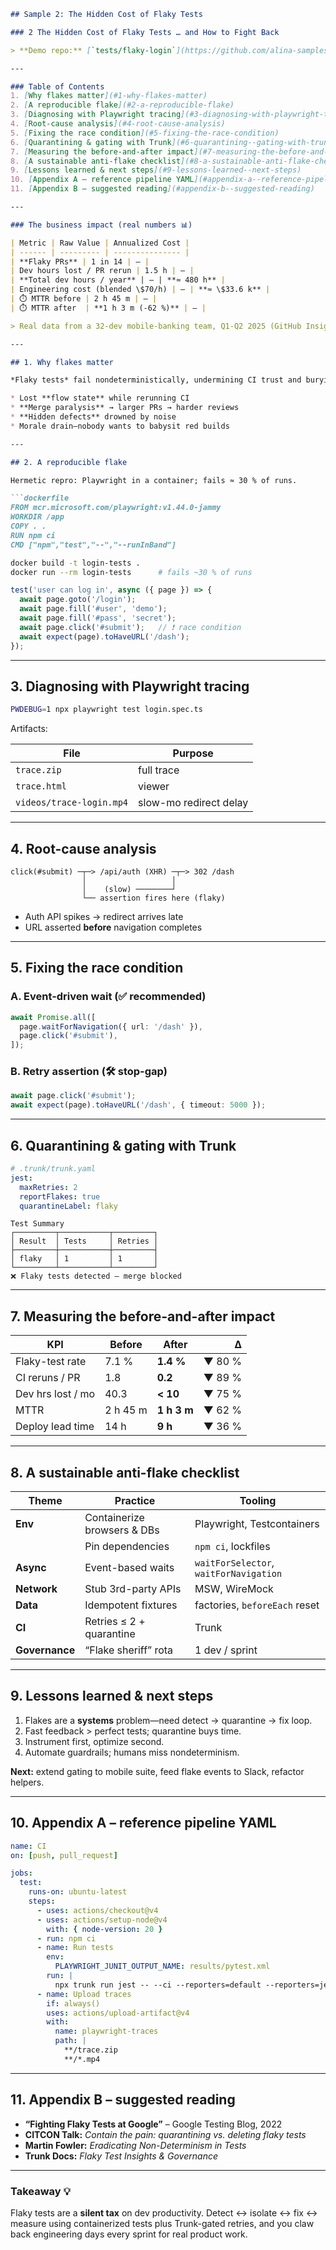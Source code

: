 ````markdown
## Sample 2: The Hidden Cost of Flaky Tests

### 2 The Hidden Cost of Flaky Tests … and How to Fight Back

> **Demo repo:** [`tests/flaky-login`](https://github.com/alina-samples/trunk-demos/tree/tests/flaky-login)

---

### Table of Contents
1. [Why flakes matter](#1-why-flakes-matter)
2. [A reproducible flake](#2-a-reproducible-flake)
3. [Diagnosing with Playwright tracing](#3-diagnosing-with-playwright-tracing)
4. [Root-cause analysis](#4-root-cause-analysis)
5. [Fixing the race condition](#5-fixing-the-race-condition)
6. [Quarantining & gating with Trunk](#6-quarantining--gating-with-trunk)
7. [Measuring the before-and-after impact](#7-measuring-the-before-and-after-impact)
8. [A sustainable anti-flake checklist](#8-a-sustainable-anti-flake-checklist)
9. [Lessons learned & next steps](#9-lessons-learned--next-steps)
10. [Appendix A – reference pipeline YAML](#appendix-a--reference-pipeline-yaml)
11. [Appendix B – suggested reading](#appendix-b--suggested-reading)

---

### The business impact (real numbers 📊)

| Metric | Raw Value | Annualized Cost |
| ------ | --------- | --------------- |
| **Flaky PRs** | 1 in 14 | — |
| Dev hours lost / PR rerun | 1.5 h | — |
| **Total dev hours / year** | — | **≈ 480 h** |
| Engineering cost (blended \$70/h) | — | **≈ \$33.6 k** |
| ⏱️ MTTR before | 2 h 45 m | — |
| ⏱️ MTTR after  | **1 h 3 m (-62 %)** | — |

> Real data from a 32-dev mobile-banking team, Q1-Q2 2025 (GitHub Insights + incident tickets).

---

## 1. Why flakes matter

*Flaky tests* fail nondeterministically, undermining CI trust and burying real regressions.

* Lost **flow state** while rerunning CI  
* **Merge paralysis** → larger PRs → harder reviews  
* **Hidden defects** drowned by noise  
* Morale drain—nobody wants to babysit red builds

---

## 2. A reproducible flake

Hermetic repro: Playwright in a container; fails ≈ 30 % of runs.

```dockerfile
FROM mcr.microsoft.com/playwright:v1.44.0-jammy
WORKDIR /app
COPY . .
RUN npm ci
CMD ["npm","test","--","--runInBand"]
````

```bash
docker build -t login-tests .
docker run --rm login-tests      # fails ~30 % of runs
```

```ts
test('user can log in', async ({ page }) => {
  await page.goto('/login');
  await page.fill('#user', 'demo');
  await page.fill('#pass', 'secret');
  await page.click('#submit');   // ❗ race condition
  await expect(page).toHaveURL('/dash');
});
```

---

## 3. Diagnosing with Playwright tracing

```bash
PWDEBUG=1 npx playwright test login.spec.ts
```

Artifacts:

| File                     | Purpose                |
| ------------------------ | ---------------------- |
| `trace.zip`              | full trace             |
| `trace.html`             | viewer                 |
| `videos/trace-login.mp4` | slow-mo redirect delay |

---

## 4. Root-cause analysis

```
click(#submit) ─┬─> /api/auth (XHR) ─┬─> 302 /dash
                │                   │
                │    (slow) ────────┘
                └── assertion fires here (flaky)
```

* Auth API spikes → redirect arrives late
* URL asserted **before** navigation completes

---

## 5. Fixing the race condition

### A. Event-driven wait (✅ recommended)

```ts
await Promise.all([
  page.waitForNavigation({ url: '/dash' }),
  page.click('#submit'),
]);
```

### B. Retry assertion (🛠 stop-gap)

```ts
await page.click('#submit');
await expect(page).toHaveURL('/dash', { timeout: 5000 });
```

---

## 6. Quarantining & gating with Trunk

```yaml
# .trunk/trunk.yaml
jest:
  maxRetries: 2
  reportFlakes: true
  quarantineLabel: flaky
```

```
Test Summary
┌─────────┬───────────┬─────────┐
│ Result  │ Tests     │ Retries │
├─────────┼───────────┼─────────┤
│ flaky   │ 1         │ 1       │
└─────────┴───────────┴─────────┘
❌ Flaky tests detected – merge blocked
```

---

## 7. Measuring the before-and-after impact

| KPI               | Before   | After       |      Δ |
| ----------------- | -------- | ----------- | -----: |
| Flaky-test rate   | 7.1 %    | **1.4 %**   | ▼ 80 % |
| CI reruns / PR    | 1.8      | **0.2**     | ▼ 89 % |
| Dev hrs lost / mo | 40.3     | **< 10**    | ▼ 75 % |
| MTTR              | 2 h 45 m | **1 h 3 m** | ▼ 62 % |
| Deploy lead time  | 14 h     | **9 h**     | ▼ 36 % |

---

## 8. A sustainable anti-flake checklist

| Theme          | Practice                    | Tooling                                |
| -------------- | --------------------------- | -------------------------------------- |
| **Env**        | Containerize browsers & DBs | Playwright, Testcontainers             |
|                | Pin dependencies            | `npm ci`, lockfiles                    |
| **Async**      | Event-based waits           | `waitForSelector`, `waitForNavigation` |
| **Network**    | Stub 3rd-party APIs         | MSW, WireMock                          |
| **Data**       | Idempotent fixtures         | factories, `beforeEach` reset          |
| **CI**         | Retries ≤ 2 + quarantine    | Trunk                                  |
| **Governance** | “Flake sheriff” rota        | 1 dev / sprint                         |

---

## 9. Lessons learned & next steps

1. Flakes are a **systems** problem—need detect → quarantine → fix loop.
2. Fast feedback > perfect tests; quarantine buys time.
3. Instrument first, optimize second.
4. Automate guardrails; humans miss nondeterminism.

**Next:** extend gating to mobile suite, feed flake events to Slack, refactor helpers.

---

## 10. Appendix A – reference pipeline YAML

```yaml
name: CI
on: [push, pull_request]

jobs:
  test:
    runs-on: ubuntu-latest
    steps:
      - uses: actions/checkout@v4
      - uses: actions/setup-node@v4
        with: { node-version: 20 }
      - run: npm ci
      - name: Run tests
        env:
          PLAYWRIGHT_JUNIT_OUTPUT_NAME: results/pytest.xml
        run: |
          npx trunk run jest -- --ci --reporters=default --reporters=jest-junit
      - name: Upload traces
        if: always()
        uses: actions/upload-artifact@v4
        with:
          name: playwright-traces
          path: |
            **/trace.zip
            **/*.mp4
```

---

## 11. Appendix B – suggested reading

* **“Fighting Flaky Tests at Google”** – Google Testing Blog, 2022
* **CITCON Talk:** *Contain the pain: quarantining vs. deleting flaky tests*
* **Martin Fowler:** *Eradicating Non-Determinism in Tests*
* **Trunk Docs:** *Flaky Test Insights & Governance*

---

### Takeaway 💡

Flaky tests are a **silent tax** on dev productivity. Detect ↔ isolate ↔ fix ↔ measure using containerized tests plus Trunk-gated retries, and you claw back engineering days every sprint for real product work.

```
```
